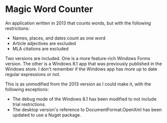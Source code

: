# Magic Word Counter

An application written in 2013 that counts words, but with the following restrictions:
- Names, places, and dates count as one word
- Article adjectives are excluded
- MLA citations are excluded

Two versions are included. One is a more feature-rich Windows Forms version. The other is a Windows 8.1 app that was previously published in the Windows store. 
I don't remember if the Windows app has more up to date regular expressions or not.

This is as unmodified from the 2013 version as I could make it, with the following exceptions:
- The debug mode of the Windows 8.1 has been modified to not include trial restrictions.
- The desktop version's reference to DocumentFormat.OpenXml has been updated to use a Nuget package.
